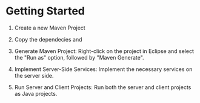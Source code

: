 # Getting Started

1. Create a new Maven Project

2. Copy the dependecies and 

3. Generate Maven Project: Right-click on the project in Eclipse and select the "Run as" option, followed by "Maven Generate".

4. Implement Server-Side Services: Implement the necessary services on the server side.

5. Run Server and Client Projects: Run both the server and client projects as Java projects.
